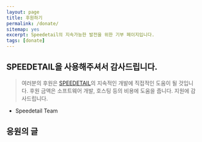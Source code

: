 ```yaml
---
layout: page
title: 후원하기
permalink: /donate/
sitemap: yes
excerpt: Speedetail의 지속가능한 발전을 위한 기부 페이지입니다.
tags: [donate]
---
```


## SPEEDETAIL을 사용해주셔서 감사드립니다.

> 여러분의 후원은 [SPEEDETAIL](www.speedetail.com)의 지속적인 개발에 직접적인 도움이 될 것입니다.
> 후원 금액은 소프트웨어 개발, 호스팅 등의 비용에 도움을 줍니다.
> 지원에 감사드립니다.

* Speedetail Team


## 응원의 글
